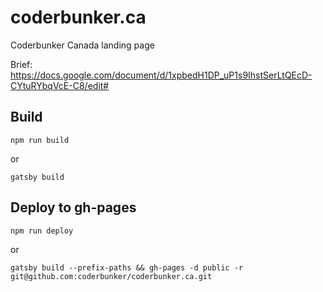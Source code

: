 # coderbunker.ca
Coderbunker Canada landing page

Brief: https://docs.google.com/document/d/1xpbedH1DP_uP1s9IhstSerLtQEcD-CYtuRYbqVcE-C8/edit#

## Build
```
npm run build
```
or
```
gatsby build
```

## Deploy to gh-pages
```
npm run deploy
```
or
```
gatsby build --prefix-paths && gh-pages -d public -r git@github.com:coderbunker/coderbunker.ca.git
```
